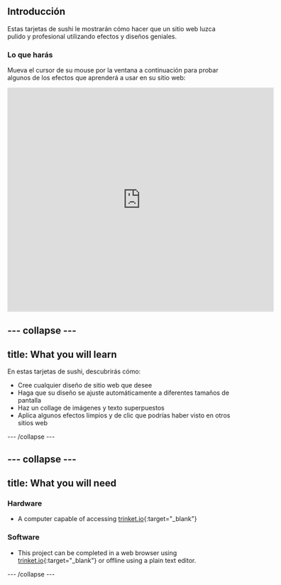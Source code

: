 ## Introducción

Estas tarjetas de sushi le mostrarán cómo hacer que un sitio web luzca pulido y profesional utilizando efectos y diseños geniales.

### Lo que harás

Mueva el cursor de su mouse por la ventana a continuación para probar algunos de los efectos que aprenderá a usar en su sitio web:

<div class="trinket">
  <iframe src="https://trinket.io/embed/html/643a5cabdc?outputOnly=true&start=result" width="600" height="505" frameborder="0" marginwidth="0" marginheight="0" allowfullscreen>
  </iframe>
  <!-- <img src="images/magazine-final.png"> -->
</div>

## \--- collapse \---

## title: What you will learn

En estas tarjetas de sushi, descubrirás cómo:

+ Cree cualquier diseño de sitio web que desee
+ Haga que su diseño se ajuste automáticamente a diferentes tamaños de pantalla
+ Haz un collage de imágenes y texto superpuestos
+ Aplica algunos efectos limpios y de clic que podrías haber visto en otros sitios web

\--- /collapse \---

## \--- collapse \---

## title: What you will need

### Hardware

+ A computer capable of accessing [trinket.io](https://trinket.io){:target="_blank"}

### Software

+ This project can be completed in a web browser using [trinket.io](https://trinket.io){:target="_blank"} or offline using a plain text editor.

\--- /collapse \---